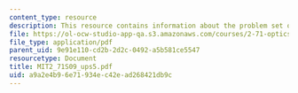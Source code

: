 ```yaml
---
content_type: resource
description: This resource contains information about the problem set of optics.
file: https://ol-ocw-studio-app-qa.s3.amazonaws.com/courses/2-71-optics-spring-2009/a9a2e4b96e71934ec42ead268421db9c_MIT2_71S09_ups5.pdf
file_type: application/pdf
parent_uid: 9e91e110-cd2b-2d2c-0492-a5b581ce5547
resourcetype: Document
title: MIT2_71S09_ups5.pdf
uid: a9a2e4b9-6e71-934e-c42e-ad268421db9c
---
```

